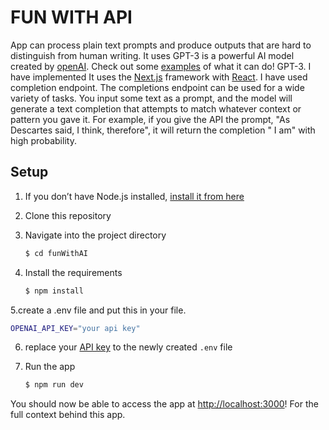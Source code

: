 # FUN WITH API

App can process plain text prompts and produce outputs that are hard to distinguish from human writing. It uses GPT-3 is a powerful AI model created by [openAI](https://beta.openai.com). Check out some [examples](https://beta.openai.com/examples/) of what it can do! GPT-3. I have implemented 
 It uses the [Next.js](https://nextjs.org/) framework with [React](https://reactjs.org/).
 I have used completion endpoint. The completions endpoint can be used for a wide variety of tasks. You input some text as a prompt, and the model will generate a text completion that attempts to match whatever context or pattern you gave it. For example, if you give the API the prompt, "As Descartes said, I think, therefore", it will return the completion " I am" with high probability.

## Setup

1. If you don’t have Node.js installed, [install it from here](https://nodejs.org/en/)

2. Clone this repository

3. Navigate into the project directory

   ```bash
   $ cd funWithAI
   ```

4. Install the requirements

   ```bash
   $ npm install
   ```

5.create a .env file and put this in your file.

   ```bash
   OPENAI_API_KEY="your api key"

   ```

6. replace your [API key](https://beta.openai.com/account/api-keys) to the newly created `.env` file

7. Run the app

   ```bash
   $ npm run dev
   ```

You should now be able to access the app at [http://localhost:3000](http://localhost:3000)! For the full context behind this app.
